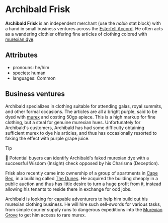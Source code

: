 # Archibald Frisk

**Archibald Frisk** is an independent merchant (use the _noble_ stat block) with a hand in small business ventures across the [Esterfell Accord](../esterfell-accord.md). He often acts as a wandering clothier offering fine articles of clothing colored with [murexian dye](../../../artifacts/murex/murexian-dye.md).

## Attributes

- pronouns: he/him
- species: human
- languages: Common

## Business ventures

Archibald specializes in clothing suitable for attending galas, royal summits, and other formal occasions. The articles are all a bright purple, said to be dyed with [murex](../../../artifacts/murex/murex.md) and costing 50gp apiece. This is a high markup for fine clothing, but a steal for genuine murexian hues. Unfortunately for Archibald's customers, Archibald has had some difficulty obtaining sufficient murex to dye his articles, and thus has occasionally resorted to faking the effect with purple grape juice.

> [!TIP]
> 🎲 Potential buyers can identify Archibald's faked murexian dye with a successful Wisdom (Insight) check opposed by his Charisma (Deception).

Frisk also recently came into ownership of a group of apartments in [Cape Bec](../cape-bec/cape-bec.md), in a building called [The Dunes](../cape-bec/the-dunes.md). He acquired the building cheaply in a public auction and thus has little desire to turn a huge profit from it, instead allowing his tenants to reside there in exchange for odd jobs.

Archibald is looking for capable adventurers to help him build out his murexian clothing business. He will hire such sell-swords for various tasks, from simple courier supply runs to dangerous expeditions into the [Murexian Grove](../../../mote/esterfell/lenya/murexian-grove.md) to get him access to rare murex.
